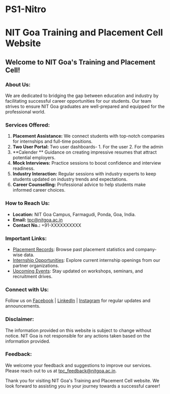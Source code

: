 # PS1-Nitro

# NIT Goa Training and Placement Cell Website

## Welcome to NIT Goa's Training and Placement Cell!

### About Us:
We are dedicated to bridging the gap between education and industry by facilitating successful career opportunities for our students. Our team strives to ensure NIT Goa graduates are well-prepared and equipped for the professional world.

### Services Offered:
1. **Placement Assistance:** We connect students with top-notch companies for internships and full-time positions.
2. **Two User Portal:** Two user dashboards- 1. For the user 2. For the admin
3. **Calender ** Guidance on creating impressive resumes that attract potential employers.
4. **Mock Interviews:** Practice sessions to boost confidence and interview readiness.
5. **Industry Interaction:** Regular sessions with industry experts to keep students updated on industry trends and expectations.
6. **Career Counselling:** Professional advice to help students make informed career choices.

### How to Reach Us:
- **Location:** NIT Goa Campus, Farmagudi, Ponda, Goa, India.
- **Email:** tpc@nitgoa.ac.in
- **Contact No.:** +91-XXXXXXXXXX

### Important Links:
- [Placement Records](#): Browse past placement statistics and company-wise data.
- [Internship Opportunities](#): Explore current internship openings from our partner organizations.
- [Upcoming Events](#): Stay updated on workshops, seminars, and recruitment drives.

### Connect with Us:
Follow us on [Facebook](#) | [LinkedIn](#) | [Instagram](#) for regular updates and announcements.

### Disclaimer:
The information provided on this website is subject to change without notice. NIT Goa is not responsible for any actions taken based on the information provided.

### Feedback:
We welcome your feedback and suggestions to improve our services. Please reach out to us at tpc_feedback@nitgoa.ac.in.

Thank you for visiting NIT Goa's Training and Placement Cell website. We look forward to assisting you in your journey towards a successful career!
